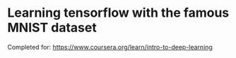 # Learning tensorflow with the famous MNIST dataset

Completed for: https://www.coursera.org/learn/intro-to-deep-learning


